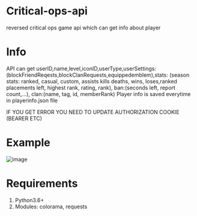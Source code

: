 # Critical-ops-api
reversed critical ops game api which can get info about player
# Info
API can get userID,name,level,iconID,userType,userSettings: (blockFriendReqests,blockClanRequests,equippedemblem),stats: (season stats: ranked, casual, custom, assists kills deaths, wins, loses,ranked placements left, highest rank, rating, rank), ban:(seconds left, report count,...), clan:(name, tag, id, memberRank)
Player info is saved everytime in playerinfo.json file

IF YOU GET ERROR YOU NEED TO UPDATE AUTHORIZATION COOKIE (BEARER ETC)

# Example
![image](https://user-images.githubusercontent.com/70502697/138744147-3bc46fc2-ab75-4c1d-9817-8cb345ae9d39.png)
# Requirements
1. Python3.6+
2. Modules: colorama, requests
